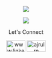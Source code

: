 <p align="center">
  <img src="https://github-readme-stats-eight-theta.vercel.app/api?username=ajrulrn&show_icons=true&theme=algolia&count_private=true&hide_border=true">
  
</p>
<p align="center">
  <img src="https://github-readme-stats-eight-theta.vercel.app/api/top-langs/?username=ajrulrn&layout=compact&langs_count=8&theme=algolia&hide_border=true" />
</p>

<p align="center">Let's Connect</p>
<p align="center">
<a href="https://www.linkedin.com/in/ajrulrn/" target="_blank"><img align="center" src="https://raw.githubusercontent.com/rahuldkjain/github-profile-readme-generator/master/src/images/icons/Social/linked-in-alt.svg" alt="www.linkedin.com/in/ajrulrn" height="30" width="50" /></a>
<a href="https://instagram.com/ajrulrn" target="_blank"><img align="center" src="https://raw.githubusercontent.com/rahuldkjain/github-profile-readme-generator/master/src/images/icons/Social/instagram.svg" alt="ajrulrn" height="30" width="50" /></a>
</p>